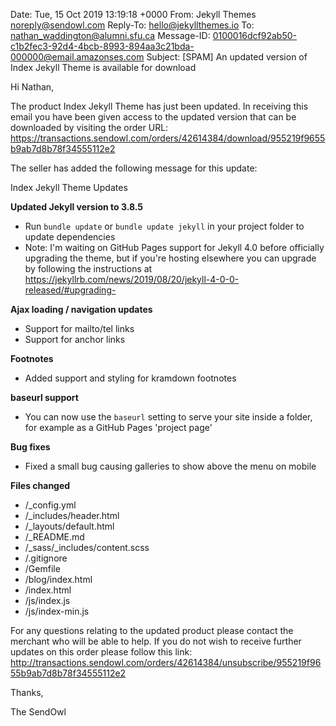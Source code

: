 Date: Tue, 15 Oct 2019 13:19:18 +0000
From: Jekyll Themes <noreply@sendowl.com>
Reply-To: hello@jekyllthemes.io
To: nathan_waddington@alumni.sfu.ca
Message-ID: <0100016dcf92ab50-c1b2fec3-92d4-4bcb-8993-894aa3c21bda-000000@email.amazonses.com>
Subject: [SPAM]  An updated version of Index Jekyll Theme is available for download

Hi Nathan,

The product Index Jekyll Theme has just been updated. In receiving this email you have been given access to the updated version that can be downloaded by visiting the order URL: https://transactions.sendowl.com/orders/42614384/download/955219f9655b9ab7d8b78f34555112e2

The seller has added the following message for this update:

Index Jekyll Theme Updates

**Updated Jekyll version to 3.8.5**
- Run `bundle update` or `bundle update jekyll` in your project folder to update dependencies
- Note: I'm waiting on GitHub Pages support for Jekyll 4.0 before officially upgrading the theme, but if you're hosting elsewhere you can upgrade by following the instructions at https://jekyllrb.com/news/2019/08/20/jekyll-4-0-0-released/#upgrading-

**Ajax loading / navigation updates**
- Support for mailto/tel links
- Support for anchor links

**Footnotes**
- Added support and styling for kramdown footnotes

**baseurl support**
- You can now use the `baseurl` setting to serve your site inside a folder, for example as a GitHub Pages 'project page'

**Bug fixes**
- Fixed a small bug causing galleries to show above the menu on mobile

**Files changed**
- /_config.yml
- /_includes/header.html
- /_layouts/default.html
- /_README.md
- /_sass/_includes/content.scss
- /.gitignore
- /Gemfile
- /blog/index.html
- /index.html
- /js/index.js
- /js/index-min.js

For any questions relating to the updated product please contact the merchant who will be able to help. If you do not wish to receive further updates on this order please follow this link: http://transactions.sendowl.com/orders/42614384/unsubscribe/955219f9655b9ab7d8b78f34555112e2

Thanks,

The SendOwl
